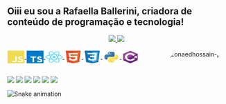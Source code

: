 ## Oiii eu sou a Rafaella Ballerini, criadora de conteúdo de programação e tecnologia!
<div align="center">
  <a href="https://github.com/zonaedhossain">
  <img height="180em" src="https://github-readme-stats.vercel.app/api?username=zonaedhossain&show_icons=true&theme=dracula&include_all_commits=true&count_private=true"/>
  <img height="180em" src="https://github-readme-stats.vercel.app/api/top-langs/?username=zonaedhossain&layout=compact&langs_count=7&theme=dracula"/>
</div>
<div style="display: inline_block"><br>
  <img align="center" alt="zonaedhossain" height="30" width="40" src="https://raw.githubusercontent.com/devicons/devicon/master/icons/javascript/javascript-plain.svg">
  <img align="center" alt="zonaedhossain-js" height="30" width="40" src="https://raw.githubusercontent.com/devicons/devicon/master/icons/typescript/typescript-plain.svg">
  <img align="center" alt="zonaedhossain-react" height="30" width="40" src="https://raw.githubusercontent.com/devicons/devicon/master/icons/react/react-original.svg">
  <img align="center" alt="zonaedhossain-HTML" height="30" width="40" src="https://raw.githubusercontent.com/devicons/devicon/master/icons/html5/html5-original.svg">
  <img align="center" alt="zonaedhossain-CSS" height="30" width="40" src="https://raw.githubusercontent.com/devicons/devicon/master/icons/css3/css3-original.svg">
  <img align="center" alt="zonaedhossain-Python" height="30" width="40" src="https://raw.githubusercontent.com/devicons/devicon/master/icons/python/python-original.svg">
  <img align="center" alt="zonaedhossain-Csharp" height="30" width="40" src="https://raw.githubusercontent.com/devicons/devicon/master/icons/csharp/csharp-original.svg">
  <img align="right" alt="zonaedhossain-pic" height="150" style="border-radius:50px;" src="https://media.discordapp.net/attachments/639956127056134178/890373478988013628/Publicacoes_Instagram_1_1.png?width=676&height=676">
</div>
  
  ##
 
<div> 
  <a href="https://www.youtube.com/channel/UC_-uuuZbY0AAt9CViNzvc-Q" target="_blank"><img src="https://img.shields.io/badge/YouTube-FF0000?style=for-the-badge&logo=youtube&logoColor=white" target="_blank"></a>
  <a href="https://instagram.com/rafaballerini" target="_blank"><img src="https://img.shields.io/badge/-Instagram-%23E4405F?style=for-the-badge&logo=instagram&logoColor=white" target="_blank"></a>
 	<a href="https://www.twitch.tv/rafaballerinii" target="_blank"><img src="https://img.shields.io/badge/Twitch-9146FF?style=for-the-badge&logo=twitch&logoColor=white" target="_blank"></a>
 <a href="https://discord.gg/wagxzStdcR" target="_blank"><img src="https://img.shields.io/badge/Discord-7289DA?style=for-the-badge&logo=discord&logoColor=white" target="_blank"></a> 
  <a href = "mailto:contatorafaballerini@gmail.com"><img src="https://img.shields.io/badge/-Gmail-%23333?style=for-the-badge&logo=gmail&logoColor=white" target="_blank"></a>
  <a href="https://www.linkedin.com/in/rafaella-ballerini-45875016a" target="_blank"><img src="https://img.shields.io/badge/-LinkedIn-%230077B5?style=for-the-badge&logo=linkedin&logoColor=white" target="_blank"></a> 
 
  ![Snake animation](https://github.com/zonaedhossain/zonaedhossain/blob/output/github-contribution-grid-snake.svg)
 
</div>
